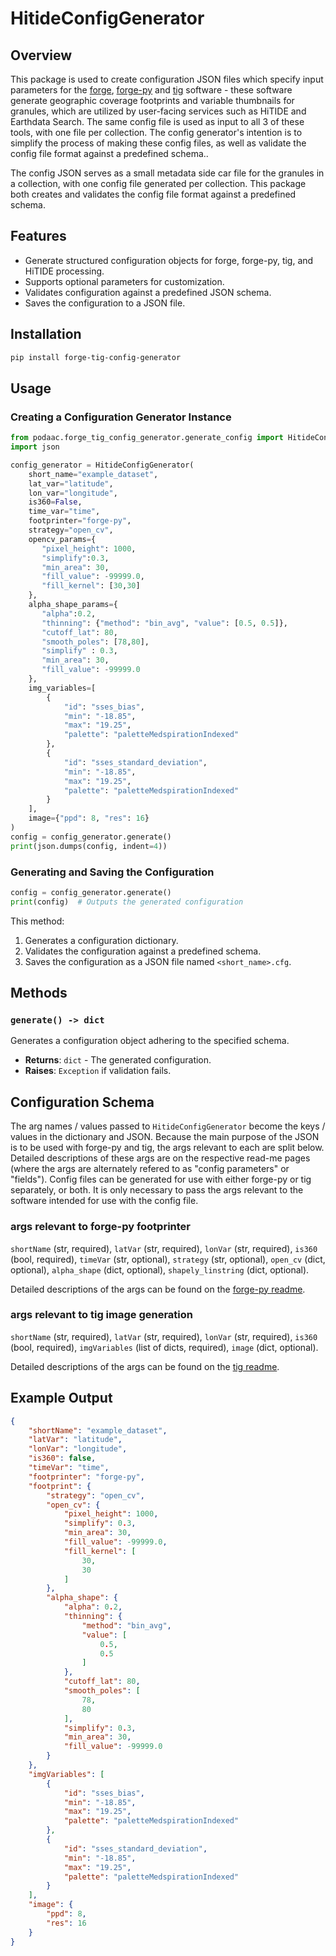 # HitideConfigGenerator

## Overview
This package is used to create configuration JSON files which specify input parameters for the [forge](https://github.com/podaac/forge), [forge-py](https://github.com/podaac/forge-py) and [tig](https://github.com/podaac/tig) software - these software generate geographic coverage footprints and variable thumbnails for granules, which are utilized by user-facing services such as HiTIDE and Earthdata Search. The same config file is used as input to all 3 of these tools, with one file per collection.  The config generator's intention is to simplify the process of making these config files, as well as validate the config file format against a predefined schema..

The config JSON serves as a small metadata side car file for the granules in a collection, with one config file generated per collection. This package both creates and validates the config file format against a predefined schema.

## Features
- Generate structured configuration objects for forge, forge-py, tig, and HiTIDE processing.
- Supports optional parameters for customization.
- Validates configuration against a predefined JSON schema.
- Saves the configuration to a JSON file.

## Installation
```sh
pip install forge-tig-config-generator
```

## Usage

### Creating a Configuration Generator Instance
```python
from podaac.forge_tig_config_generator.generate_config import HitideConfigGenerator
import json

config_generator = HitideConfigGenerator(
    short_name="example_dataset",
    lat_var="latitude",
    lon_var="longitude",
    is360=False,
    time_var="time",
    footprinter="forge-py",
    strategy="open_cv",
    opencv_params={
       "pixel_height": 1000,
       "simplify":0.3,
       "min_area": 30,
       "fill_value": -99999.0,
       "fill_kernel": [30,30]
    },
    alpha_shape_params={
       "alpha":0.2,
       "thinning": {"method": "bin_avg", "value": [0.5, 0.5]},
       "cutoff_lat": 80,
       "smooth_poles": [78,80],
       "simplify" : 0.3,
       "min_area": 30,
       "fill_value": -99999.0
    },
    img_variables=[
        {
            "id": "sses_bias",
            "min": "-18.85",
            "max": "19.25",
            "palette": "paletteMedspirationIndexed"
        },
        {
            "id": "sses_standard_deviation",
            "min": "-18.85",
            "max": "19.25",
            "palette": "paletteMedspirationIndexed"
        }
    ],
    image={"ppd": 8, "res": 16}
)
config = config_generator.generate()
print(json.dumps(config, indent=4))
```

### Generating and Saving the Configuration
```python
config = config_generator.generate()
print(config)  # Outputs the generated configuration
```
This method:
1. Generates a configuration dictionary.
2. Validates the configuration against a predefined schema.
3. Saves the configuration as a JSON file named `<short_name>.cfg`.

## Methods

### `generate() -> dict`
Generates a configuration object adhering to the specified schema.

- **Returns**: `dict` - The generated configuration.
- **Raises**: `Exception` if validation fails.

## Configuration Schema
The arg names / values passed to `HitideConfigGenerator` become the keys / values in the dictionary and JSON. Because the main purpose of the JSON is to be used with forge-py and tig, the args relevant to each are split below. Detailed descriptions of these args are on the respective read-me pages (where the args are alternately refered to as "config parameters" or "fields"). Config files can be generated for use with either forge-py or tig separately, or both. It is only necessary to pass the args relevant to the software intended for use with the config file. 

### args relevant to forge-py footprinter

`shortName` (str, required), `latVar` (str, required), `lonVar` (str, required), `is360` (bool, required), `timeVar` (str, optional), `strategy` (str, optional), `open_cv` (dict, optional), `alpha_shape` (dict, optional), `shapely_linstring` (dict, optional).

Detailed descriptions of the args can be found on the [forge-py readme](https://github.com/podaac/forge-py?tab=readme-ov-file#description-of-fields).

### args relevant to tig image generation

`shortName` (str, required), `latVar` (str, required), `lonVar` (str, required), `is360` (bool, required), `imgVariables` (list of dicts, required), `image` (dict, optional).

Detailed descriptions of the args can be found on the [tig readme](https://github.com/podaac/tig?tab=readme-ov-file#description-of-fields).

## Example Output
```json
{
    "shortName": "example_dataset",
    "latVar": "latitude",
    "lonVar": "longitude",
    "is360": false,
    "timeVar": "time",
    "footprinter": "forge-py",
    "footprint": {
        "strategy": "open_cv",
        "open_cv": {
            "pixel_height": 1000,
            "simplify": 0.3,
            "min_area": 30,
            "fill_value": -99999.0,
            "fill_kernel": [
                30,
                30
            ]
        },
        "alpha_shape": {
            "alpha": 0.2,
            "thinning": {
                "method": "bin_avg",
                "value": [
                    0.5,
                    0.5
                ]
            },
            "cutoff_lat": 80,
            "smooth_poles": [
                78,
                80
            ],
            "simplify": 0.3,
            "min_area": 30,
            "fill_value": -99999.0
        }
    },
    "imgVariables": [
        {
            "id": "sses_bias",
            "min": "-18.85",
            "max": "19.25",
            "palette": "paletteMedspirationIndexed"
        },
        {
            "id": "sses_standard_deviation",
            "min": "-18.85",
            "max": "19.25",
            "palette": "paletteMedspirationIndexed"
        }
    ],
    "image": {
        "ppd": 8,
        "res": 16
    }
}
```
